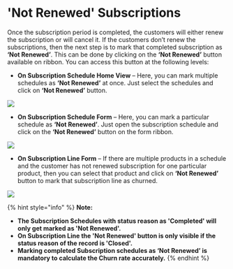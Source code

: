 # 'Not Renewed' Subscriptions

Once the subscription period is completed, the customers will either renew the subscription or will cancel it. If the customers don’t renew the subscriptions, then the next step is to mark that completed subscription as **‘Not Renewed’**. This can be done by clicking on the **‘Not Renewed’** button available on ribbon. You can access this button at the following levels:

* **On Subscription Schedule Home View** – Here, you can mark multiple schedules as **‘Not Renewed’** at once. Just select the schedules and click on **‘Not Renewed’** button.

![](<../../../.gitbook/assets/Not Renewed\_1.1.png>)

* **On Subscription Schedule Form** – Here, you can mark a particular schedule as **‘Not Renewed’**. Just open the subscription schedule and click on the **‘Not Renewed’** button on the form ribbon.

![](<../../../.gitbook/assets/Not Renewed\_2.png>)

* **On Subscription Line Form** – If there are multiple products in a schedule and the customer has not renewed subscription for one particular product, then you can select that product and click on **‘Not Renewed’** button to mark that subscription line as churned.

![](<../../../.gitbook/assets/Not Renewed\_3.png>)

{% hint style="info" %}
**Note:**&#x20;

* **The Subscription Schedules with status reason as 'Completed' will only get marked as 'Not Renewed'.**&#x20;
* **On Subscription Line the 'Not Renewed' button is only visible if the status reason of the record is 'Closed'.**&#x20;
* **Marking completed Subscription schedules as ‘Not Renewed’ is mandatory to calculate the Churn rate accurately.**
{% endhint %}


